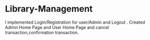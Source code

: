 # Library-Management
I implemented Login/Registration for user/Admin and Logout .
Created Admin Home Page and User Home Page and cancel transaction,confirmation transaction.
